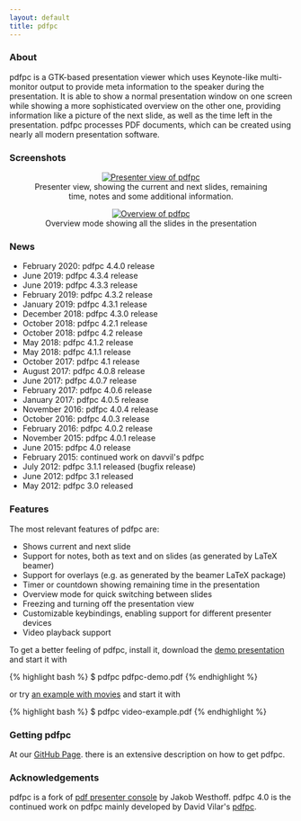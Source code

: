 ```yaml
---
layout: default
title: pdfpc
---
```


### About

pdfpc is a GTK-based presentation viewer which uses Keynote-like multi-monitor
output to provide meta information to the speaker during the presentation. It
is able to show a normal presentation window on one screen while showing a more
sophisticated overview on the other one, providing information like a picture
of the next slide, as well as the time left in the presentation. pdfpc
processes PDF documents, which can be created using nearly all modern
presentation software.

### Screenshots

<center>
<figure>
  <a href="{{ site.url }}/screenshots/pdfpc-presenter.png">
  <img src="{{site.url}}/screenshots/pdfpc-presenter-small.png" alt="Presenter view of pdfpc"/>
  </a>
  <figcaption>Presenter view, showing the current and next slides, remaining time, notes and some additional information.</figcaption>
</figure>
</center>

<center>
<figure>
  <a href="{{ site.url }}/screenshots/pdfpc-overview.png">
  <img src="{{site.url}}/screenshots/pdfpc-overview-small.png" alt="Overview of pdfpc"/>
  </a>
  <figcaption>Overview mode showing all the slides in the presentation</figcaption>
</figure>
</center>


### News

* February 2020: pdfpc 4.4.0 release
* June 2019: pdfpc 4.3.4 release
* June 2019: pdfpc 4.3.3 release
* February 2019: pdfpc 4.3.2 release
* January 2019: pdfpc 4.3.1 release
* December 2018: pdfpc 4.3.0 release
* October 2018: pdfpc 4.2.1 release
* October 2018: pdfpc 4.2 release
* May 2018: pdfpc 4.1.2 release
* May 2018: pdfpc 4.1.1 release
* October 2017: pdfpc 4.1 release
* August 2017: pdfpc 4.0.8 release
* June 2017: pdfpc 4.0.7 release
* February 2017: pdfpc 4.0.6 release
* January 2017: pdfpc 4.0.5 release
* November 2016: pdfpc 4.0.4 release
* October 2016: pdfpc 4.0.3 release
* February 2016: pdfpc 4.0.2 release
* November 2015: pdfpc 4.0.1 release
* June 2015: pdfpc 4.0 release
* February 2015: continued work on davvil's pdfpc
* July 2012: pdfpc 3.1.1 released (bugfix release)
* June 2012: pdfpc 3.1 released
* May 2012: pdfpc 3.0 released

### Features

The most relevant features of pdfpc are:

* Shows current and next slide
* Support for notes, both as text and on slides (as generated by LaTeX beamer)
* Support for overlays (e.g. as generated by the beamer LaTeX package)
* Timer or countdown showing remaining time in the presentation
* Overview mode for quick switching between slides
* Freezing and turning off the presentation view
* Customizable keybindings, enabling support for different presenter devices
* Video playback support

To get a better feeling of pdfpc, install it, download the [demo
presentation](https://github.com/pdfpc/pdfpc/releases/latest/download/pdfpc-demo.pdf) and start it with

{% highlight bash %}
$ pdfpc pdfpc-demo.pdf
{% endhighlight %}

or try [an example with movies](https://github.com/pdfpc/pdfpc/releases/latest/download/pdfpc-video-example.zip) and start it with

{% highlight bash %}
$ pdfpc video-example.pdf
{% endhighlight %}

### Getting pdfpc

At our [GitHub Page](https://github.com/pdfpc/pdfpc). there is an extensive description on how to get pdfpc.

### Acknowledgements

pdfpc is a fork of [pdf presenter
console](https://github.com/jakobwesthoff/Pdf-Presenter-Console) by Jakob
Westhoff. pdfpc 4.0 is the continued work on pdfpc mainly developed by David
Vilar's [pdfpc](https://github.com/davvil/pdfpc).
